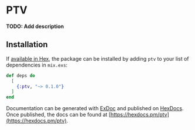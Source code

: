# PTV

**TODO: Add description**

## Installation

If [available in Hex](https://hex.pm/docs/publish), the package can be installed
by adding `ptv` to your list of dependencies in `mix.exs`:

```elixir
def deps do
  [
    {:ptv, "~> 0.1.0"}
  ]
end
```

Documentation can be generated with [ExDoc](https://github.com/elixir-lang/ex_doc)
and published on [HexDocs](https://hexdocs.pm). Once published, the docs can
be found at [https://hexdocs.pm/ptv](https://hexdocs.pm/ptv).

